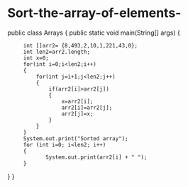 # Sort-the-array-of-elements-
public class Arrays {
	public static void main(String[] args) {
		
		 int []arr2= {8,493,2,10,1,221,43,0};
		 int len2=arr2.length;
		 int x=0;
		 for(int i=0;i<len2;i++)
		 {
			 for(int j=i+1;j<len2;j++)
			 {
				 if(arr2[i]>arr2[j])
				 {
					 x=arr2[i];
					 arr2[i]=arr2[j];
					 arr2[j]=x;
				 }
			 }
		 }
		 System.out.print("Sorted array");
		 for (int i=0; i<len2; i++) 
		 {     
	            System.out.print(arr2[i] + " ");    
	     } 
		 


}
}
